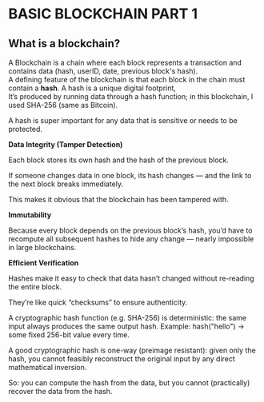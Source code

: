 # BASIC BLOCKCHAIN PART 1

## What is a blockchain?
A Blockchain is a chain where each block represents a transaction and contains data (hash, userID, date, previous block's hash). 
<br>
A defining feature of the blockchain is that each block in the chain must contain a **hash**. A hash is a unique digital footprint, 
<br> It’s produced by running data through a hash function; in this blockchain, I used SHA-256 (same as Bitcoin). <br>

A hash is super important for any data that is sensitive or needs to be protected.

**Data Integrity (Tamper Detection)**

Each block stores its own hash and the hash of the previous block.

If someone changes data in one block, its hash changes — and the link to the next block breaks immediately.

This makes it obvious that the blockchain has been tampered with.

**Immutability**

Because every block depends on the previous block’s hash, you’d have to recompute all subsequent hashes to hide any change — nearly impossible in large blockchains.

**Efficient Verification**

Hashes make it easy to check that data hasn’t changed without re-reading the entire block.

They’re like quick “checksums” to ensure authenticity.



A cryptographic hash function (e.g. SHA-256) is deterministic: the same input always produces the same output hash.
Example: hash("hello") → some fixed 256-bit value every time.

A good cryptographic hash is one-way (preimage resistant): given only the hash, you cannot feasibly reconstruct the original input by any direct mathematical inversion.

So: you can compute the hash from the data, but you cannot (practically) recover the data from the hash.

